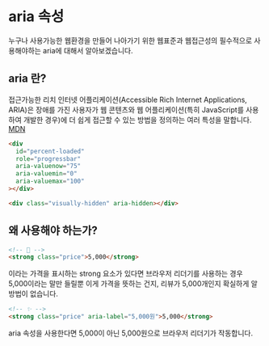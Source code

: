 # aria 속성

누구나 사용가능한 웹환경을 만들어 나아가기 위한
웹표준과 웹접근성의 필수적으로 사용해야하는 aria에 대해서 알아보겠습니다.

## aria 란?

접근가능한 리치 인터넷 어플리케이션(Accessible Rich Internet Applications, ARIA)은 장애를 가진 사용자가 웹 콘텐츠와 웹 어플리케이션(특히 JavaScript를 사용하여 개발한 경우)에 더 쉽게 접근할 수 있는 방법을 정의하는 여러 특성을 말합니다. [MDN](https://developer.mozilla.org/ko/docs/Web/Accessibility/ARIA)

```html
<div
  id="percent-loaded"
  role="progressbar"
  aria-valuenow="75"
  aria-valuemin="0"
  aria-valuemax="100"
></div>

<div class="visually-hidden" aria-hidden></div>
```

## 왜 사용해야 하는가?

```html
<!-- 💩 -->
<strong class="price">5,000</strong>
```

이라는 가격을 표시하는 strong 요소가 있다면 브라우저 리더기를 사용하는 경우
5,000이라는 말만 들릴뿐 이게 가격을 뜻하는 건지, 리뷰가 5,000개인지 확실하게 알 방법이 없습니다.

```html
<!-- ✨ -->
<strong class="price" aria-label="5,000원">5,000</strong>
```

aria 속성을 사용한다면 5,000이 아닌 5,000원으로 브라우저 리더기가 작동합니다.
